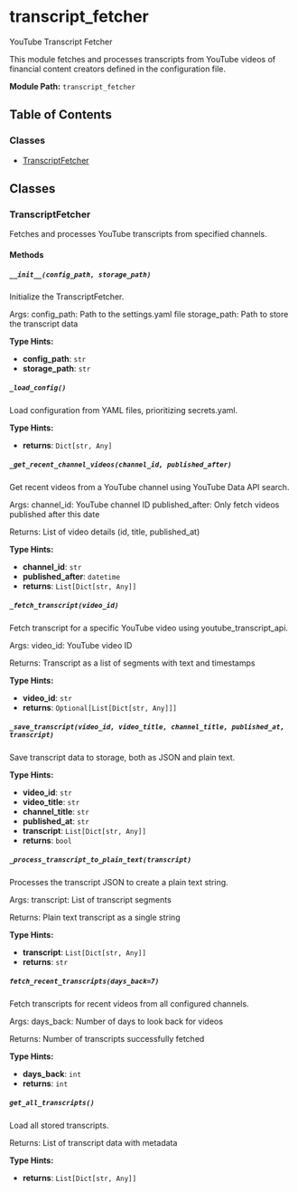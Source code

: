 # transcript_fetcher

YouTube Transcript Fetcher

This module fetches and processes transcripts from YouTube videos
of financial content creators defined in the configuration file.

**Module Path:** `transcript_fetcher`

## Table of Contents

### Classes

- [TranscriptFetcher](#transcriptfetcher)

## Classes

### TranscriptFetcher

Fetches and processes YouTube transcripts from specified channels.

#### Methods

##### `__init__(config_path, storage_path)`

Initialize the TranscriptFetcher.

Args:
    config_path: Path to the settings.yaml file
    storage_path: Path to store the transcript data

**Type Hints:**

- **config_path**: `str`
- **storage_path**: `str`

##### `_load_config()`

Load configuration from YAML files, prioritizing secrets.yaml.

**Type Hints:**

- **returns**: `Dict[str, Any]`

##### `_get_recent_channel_videos(channel_id, published_after)`

Get recent videos from a YouTube channel using YouTube Data API search.

Args:
    channel_id: YouTube channel ID
    published_after: Only fetch videos published after this date

Returns:
    List of video details (id, title, published_at)

**Type Hints:**

- **channel_id**: `str`
- **published_after**: `datetime`
- **returns**: `List[Dict[str, Any]]`

##### `_fetch_transcript(video_id)`

Fetch transcript for a specific YouTube video using youtube_transcript_api.

Args:
    video_id: YouTube video ID

Returns:
    Transcript as a list of segments with text and timestamps

**Type Hints:**

- **video_id**: `str`
- **returns**: `Optional[List[Dict[str, Any]]]`

##### `_save_transcript(video_id, video_title, channel_title, published_at, transcript)`

Save transcript data to storage, both as JSON and plain text.

**Type Hints:**

- **video_id**: `str`
- **video_title**: `str`
- **channel_title**: `str`
- **published_at**: `str`
- **transcript**: `List[Dict[str, Any]]`
- **returns**: `bool`

##### `_process_transcript_to_plain_text(transcript)`

Processes the transcript JSON to create a plain text string.

Args:
    transcript: List of transcript segments

Returns:
    Plain text transcript as a single string

**Type Hints:**

- **transcript**: `List[Dict[str, Any]]`
- **returns**: `str`

##### `fetch_recent_transcripts(days_back=7)`

Fetch transcripts for recent videos from all configured channels.

Args:
    days_back: Number of days to look back for videos
    
Returns:
    Number of transcripts successfully fetched

**Type Hints:**

- **days_back**: `int`
- **returns**: `int`

##### `get_all_transcripts()`

Load all stored transcripts.

Returns:
    List of transcript data with metadata

**Type Hints:**

- **returns**: `List[Dict[str, Any]]`

